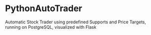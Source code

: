 # PythonAutoTrader
Automatic Stock Trader using predefined Supports and Price Targets, running on PostgreSQL, visualized with Flask
